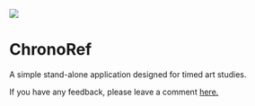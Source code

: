 ![](https://i.ibb.co/mTRh96D/chronorefbanner.jpg)
# ChronoRef
A simple stand-alone application designed for timed art studies.

If you have any feedback, please leave a comment [here.](https://github.com/MikeGillotti/chronoref/discussions)



